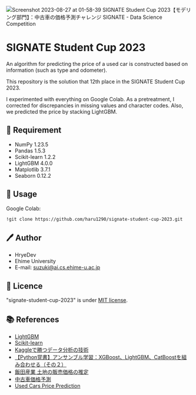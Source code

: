 ![Screenshot 2023-08-27 at 01-58-39 SIGNATE Student Cup 2023【モデリング部門】：中古車の価格予測チャレンジ SIGNATE - Data Science Competition](https://github.com/haru1290/signate-student-cup-2023/assets/83323040/bb1b4756-048b-40f6-87af-ce27ae2f9acd)

# SIGNATE Student Cup 2023
An algorithm for predicting the price of a used car is constructed based on information (such as type and odometer).

This repository is the solution that 12th place in the SIGNATE Student Cup 2023.

I experimented with everything on Google Colab. As a pretreatment, I corrected for discrepancies in missing values and character codes. Also, we predicted the price by stacking LightGBM.

## :hugs: Requirement
- NumPy 1.23.5
- Pandas 1.5.3
- Scikit-learn 1.2.2
- LightGBM 4.0.0
- Matplotlib 3.7.1
- Seaborn 0.12.2

## :rocket: Usage
Google Colab:
~~~
!git clone https://github.com/haru1290/signate-student-cup-2023.git
~~~

## :pen: Author
- HryeDev
- Ehime University
- E-mail: suzuki@ai.cs.ehime-u.ac.jp

## :memo: Licence
"signate-student-cup-2023" is under [MIT license](https://github.com/haru1290/signate-student-cup-2023/blob/main/LICENSE).

## :books: References
- [LightGBM](https://lightgbm.readthedocs.io/en/stable/)
- [Scikit-learn](https://scikit-learn.org/stable/)
- [Kaggleで勝つデータ分析の技術](https://github.com/ghmagazine/kagglebook)
- [【Python覚書】アンサンブル学習：XGBoost、LightGBM、CatBoostを組み合わせる（その２）](https://potesara-tips.com/ensemble-stacking/)
- [飯田産業 土地の販売価格の推定](https://signate.jp/competitions/162)
- [中古車価格予測](https://www.kaggle.com/competitions/used-car-price-forecasting/overview)
- [Used Cars Price Prediction](https://www.kaggle.com/datasets/avikasliwal/used-cars-price-prediction)
